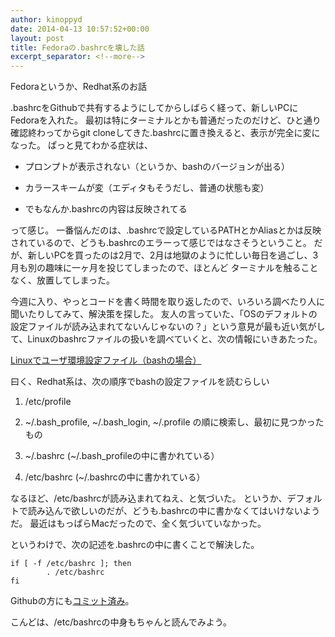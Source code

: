 ```yaml
---
author: kinoppyd
date: 2014-04-13 10:57:52+00:00
layout: post
title: Fedoraの.bashrcを壊した話
excerpt_separator: <!--more-->
---
```


Fedoraというか、Redhat系のお話

.bashrcをGithubで共有するようにしてからしばらく経って、新しいPCにFedoraを入れた。
最初は特にターミナルとかも普通だったのだけど、ひと通り確認終わってからgit cloneしてきた.bashrcに置き換えると、表示が完全に変になった。
ぱっと見てわかる症状は、



	
  * プロンプトが表示されない（というか、bashのバージョンが出る）

	
  * カラースキームが変（エディタもそうだし、普通の状態も変）

	
  * でもなんか.bashrcの内容は反映されてる


って感じ。
一番悩んだのは、.bashrcで設定しているPATHとかAliasとかは反映されているので、どうも.bashrcのエラーって感じではなさそうということ。
だが、新しいPCを買ったのは2月で、2月は地獄のように忙しい毎日を過ごし、3月も別の趣味に一ヶ月を投じてしまったので、ほとんど ターミナルを触ることなく、放置してしまった。

<!--more-->

今週に入り、やっとコードを書く時間を取り返したので、いろいろ調べたり人に聞いたりしてみて、解決策を探した。
友人の言っていた、「OSのデフォルトの設定ファイルが読み込まれてないんじゃないの？」という意見が最も近い気がして、Linuxのbashrcファイルの扱いを調べていくと、次の情報にいきあたった。

[Linuxでユーザ環境設定ファイル（bashの場合）](http://www.geocities.jp/gronlijus/skill/linux/linux-user-env-file.html)

曰く、Redhat系は、次の順序でbashの設定ファイルを読むらしい



	
  1. /etc/profile

	
  2. ~/.bash_profile, ~/.bash_login, ~/.profile の順に検索し、最初に見つかったもの

	
  3. ~/.bashrc (~/.bash_profileの中に書かれている）

	
  4. /etc/bashrc (~/.bashrcの中に書かれている）


なるほど、/etc/bashrcが読み込まれてねえ、と気づいた。
というか、デフォルトで読み込んで欲しいのだが、どうも.bashrcの中に書かなくてはいけないようだ。
最近はもっぱらMacだったので、全く気づいていなかった。

というわけで、次の記述を.bashrcの中に書くことで解決した。

```shell
if [ -f /etc/bashrc ]; then
        . /etc/bashrc
fi
```

Githubの方にも[コミット済み](https://github.com/YasuhiroKinoshita/dot_files/commit/b2c07734aaf0075464634529382718f2f0fe3c2d)。

こんどは、/etc/bashrcの中身もちゃんと読んでみよう。
